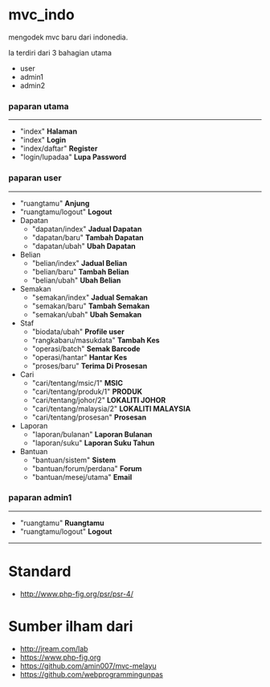 # mvc_indo
mengodek mvc baru dari indonedia.

Ia terdiri dari 3 bahagian utama
* user
* admin1
* admin2

### paparan utama
___
* "index" **Halaman**
* "index" **Login**
* "index/daftar" **Register**
* "login/lupadaa" **Lupa Password**

### paparan user
___
* "ruangtamu" **Anjung**
* "ruangtamu/logout" **Logout**
* Dapatan
  * "dapatan/index" **Jadual Dapatan**
  * "dapatan/baru" **Tambah Dapatan**
  * "dapatan/ubah" **Ubah Dapatan**
* Belian
  * "belian/index" **Jadual Belian**
  * "belian/baru" **Tambah Belian**
  * "belian/ubah" **Ubah Belian**
* Semakan
  * "semakan/index" **Jadual Semakan**
  * "semakan/baru" **Tambah Semakan**
  * "semakan/ubah" **Ubah Semakan**
* Staf
  * "biodata/ubah" **Profile user**
  * "rangkabaru/masukdata" **Tambah Kes**
  * "operasi/batch" **Semak Barcode**
  * "operasi/hantar" **Hantar Kes**
  * "proses/baru" **Terima Di Prosesan**
* Cari
  * "cari/tentang/msic/1" **MSIC**
  * "cari/tentang/produk/1" **PRODUK**
  * "cari/tentang/johor/2" **LOKALITI JOHOR**
  * "cari/tentang/malaysia/2" **LOKALITI MALAYSIA**
  * "cari/tentang/prosesan" **Prosesan**
* Laporan
  * "laporan/bulanan" **Laporan Bulanan**
  * "laporan/suku" **Laporan Suku Tahun**
* Bantuan
  * "bantuan/sistem" **Sistem**
  * "bantuan/forum/perdana" **Forum**
  * "bantuan/mesej/utama" **Email**

### paparan admin1
___
* "ruangtamu" **Ruangtamu**
* "ruangtamu/logout" **Logout**

___
# Standard
* http://www.php-fig.org/psr/psr-4/

# Sumber ilham dari
* http://jream.com/lab
* https://www.php-fig.org
* https://github.com/amin007/mvc-melayu
* https://github.com/webprogrammingunpas
